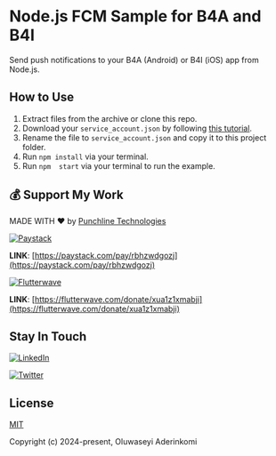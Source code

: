 
# Node.js FCM Sample for B4A and B4I

Send push notifications to your B4A (Android) or B4I (iOS) app from Node.js.

  

## How to Use

1. Extract files from the archive or clone this repo.
2. Download your `service_account.json` by following [this tutorial](https://www.b4x.com/android/forum/threads/b4x-firebase-push-notifications-2023.148715).
3. Rename the file to `service_account.json` and copy it to this project folder.
4. Run `npm install` via your terminal.
5. Run `npm  start` via your terminal to run the example.


## 💰 Support My Work

MADE WITH ❤ by [Punchline Technologies](http://punchlinetech.com)


[![Paystack](https://camo.githubusercontent.com/734d199e316fd395a2d13d0fbaff753af201e3c01fbfd04972e294863d2117b2/68747470733a2f2f75706c6f61642e77696b696d656469612e6f72672f77696b6970656469612f636f6d6d6f6e732f7468756d622f302f30622f506179737461636b5f4c6f676f2e706e672f33323070782d506179737461636b5f4c6f676f2e706e67)](https://paystack.com/pay/rbhzwdgozj)

  

**LINK**: [https://paystack.com/pay/rbhzwdgozj](https://paystack.com/pay/rbhzwdgozj)

  

[![Flutterwave](https://camo.githubusercontent.com/72de2523fe3c1c7fe45d04761a2be5d1e02c2a042ab53db9186656ee79296988/68747470733a2f2f75706c6f61642e77696b696d656469612e6f72672f77696b6970656469612f636f6d6d6f6e732f7468756d622f392f39652f466c7574746572776176655f4c6f676f2e706e672f33323070782d466c7574746572776176655f4c6f676f2e706e67)](https://flutterwave.com/donate/xua1z1xmabji)

  

**LINK**: [https://flutterwave.com/donate/xua1z1xmabji](https://flutterwave.com/donate/xua1z1xmabji)

  

## Stay In Touch

  

[![LinkedIn](https://camo.githubusercontent.com/f17ba9730c27e5f1230325b94c8b68bbf3115d32650866f6e3d0ade68201beea/68747470733a2f2f696d672e736869656c64732e696f2f62616467652f4c696e6b6564496e2d2532333030373742352e7376673f6c6f676f3d6c696e6b6564696e266c6f676f436f6c6f723d7768697465)](https://www.linkedin.com/in/seyi-aderinkomi-923b75145/)

[![Twitter](https://camo.githubusercontent.com/2cbca4be42d81c6833fd417d74f5322e80861326d03d52289924138947be7b4e/68747470733a2f2f696d672e736869656c64732e696f2f62616467652f547769747465722d2532333144413146322e7376673f6c6f676f3d54776974746572266c6f676f436f6c6f723d7768697465)](https://twitter.com/iamfrostcodes)

  

## License

[MIT](https://opensource.org/licenses/MIT)

Copyright (c) 2024-present, Oluwaseyi Aderinkomi